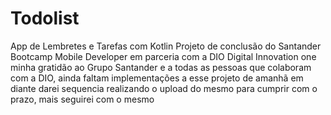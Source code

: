 # Todolist
App de Lembretes e Tarefas com Kotlin Projeto de conclusão do Santander Bootcamp Mobile Developer em parceria com a DIO Digital Innovation one minha gratidão ao Grupo Santander e a todas as pessoas que colaboram com a DIO, ainda faltam implementações a esse projeto de amanhã em diante darei sequencia realizando o upload do mesmo para cumprir com o prazo, mais seguirei com o mesmo
